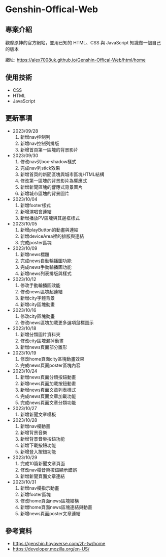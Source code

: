 # Genshin-Offical-Web

## 專案介紹

觀摩原神的官方網站，並用已知的 HTML、CSS 與 JavaScript 知識做一個自己的版本

網址: https://alex7008uk.github.io/Genshin-Offical-Web/html/home

## 使用技術

* CSS
* HTML
* JavaScript

## 更新事項

* 2023/09/28
    1. 新增nav控制列
    2. 新增nav控制列排版
    3. 新增首頁第一區塊的背景影片
* 2023/09/30
    1. 修改nav列box-shadow樣式
    2. 完成nav列stick效果
    3. 新增首頁的新聞區塊與城市區塊HTML結構
    4. 修改第一區塊的背景影片為響應式
    5. 新增新聞區塊的響應式背景圖片
    6. 新增城市區塊的背景圖片
* 2023/10/04
    1. 新增footer樣式
    2. 新增演唱會連結
    3. 新增播放PV區塊與其邊框樣式
* 2023/10/05
    1. 新增playButton的動畫與連結
    2. 新增deviceArea裡的排版與連結
    3. 完成poster區塊
* 2023/10/09
    1. 新增news標題
    2. 完成news自動輪播圖功能
    3. 完成news手動輪播圖功能
    4. 新增news列表排版與樣式
* 2023/10/12
    1. 修改手動輪播圖效能
    2. 修改news區塊超連結
    3. 新增city字體背景
    4. 新增city區塊動畫
* 2023/10/16
    1. 修改city區塊動畫
    2. 修改news區塊加載更多選項鼠標圖示
* 2023/10/18
    1. 新增分類圖片資料夾
    2. 修改city區塊漏掉動畫
    3. 新增news頁面部分雛形
* 2023/10/19
    1. 修改home頁面city區塊動畫效果
    2. 完成news頁面poster區塊內容
* 2023/10/24
    1. 新增news頁面分類按鈕動畫
    2. 新增news頁面加載按鈕動畫
    3. 新增news頁面文章列表樣式
    4. 完成news頁面文章加載功能
    5. 完成news頁面文章分類功能
* 2023/10/27
    1. 新增新聞文章模板
* 2023/10/28
    1. 新增nav欄動畫
    2. 新增背景音樂
    3. 新增背景音樂按鈕功能
    4. 新增下載按鈕功能
    5. 新增登入按鈕功能
* 2023/10/29
    1. 完成10篇新聞文章頁面
    2. 修改nav欄音樂按鈕顯示錯誤
    3. 新增新聞頁面文章連結
* 2023/10/31
    1. 新增nav欄指示動畫
    2. 新增footer區塊
    3. 修改home頁面news區塊結構
    4. 新增home頁面news區塊連結與動畫
    5. 新增news頁面poster文章連結
## 參考資料

* https://genshin.hoyoverse.com/zh-tw/home
* https://developer.mozilla.org/en-US/
